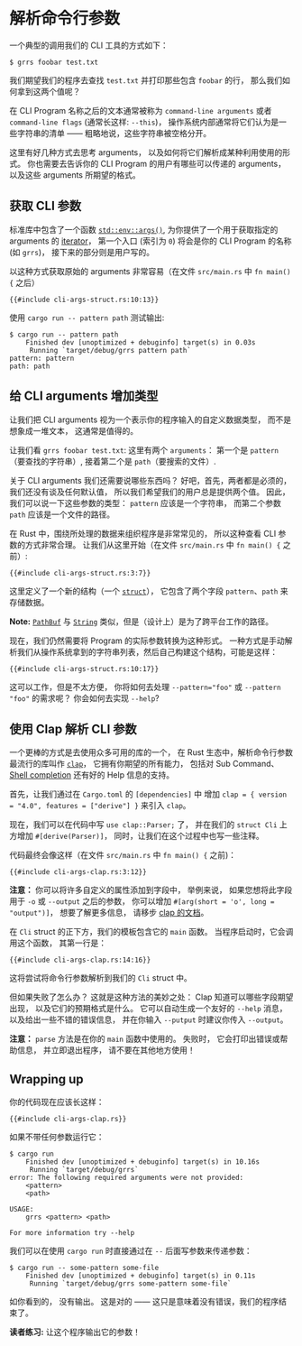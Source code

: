 # 解析命令行参数

一个典型的调用我们的 CLI 工具的方式如下：

```console
$ grrs foobar test.txt
```

我们期望我们的程序去查找 `test.txt`
并打印那些包含 `foobar` 的行，
那么我们如何拿到这两个值呢？

在 CLI Program 名称之后的文本通常被称为 `command-line arguments`
或者 `command-line flags` (通常长这样: `--this`)，
操作系统内部通常将它们认为是一些字符串的清单 —— 粗略地说，这些字符串被空格分开。

这里有好几种方式去思考 arguments，
以及如何将它们解析成某种利用使用的形式。
你也需要去告诉你的 CLI Program 的用户有哪些可以传递的 arguments，
以及这些 arguments 所期望的格式。

## 获取 CLI 参数

标准库中包含了一个函数 [`std::env::args()`], 
为你提供了一个用于获取指定的 arguments 的 [iterator]，
第一个入口 (索引为 `0`) 将会是你的 CLI Program 的名称 (如 `grrs`)，
接下来的部分则是用户写的。

[`std::env::args()`]: https://doc.rust-lang.org/1.39.0/std/env/fn.args.html
[iterator]: https://doc.rust-lang.org/1.39.0/std/iter/index.html

以这种方式获取原始的 arguments 非常容易（在文件 `src/main.rs` 中 `fn main() {` 之后）

```rust,ignore
{{#include cli-args-struct.rs:10:13}}
```

使用 `cargo run -- pattern path` 测试输出:

```console
$ cargo run -- pattern path
    Finished dev [unoptimized + debuginfo] target(s) in 0.03s
     Running `target/debug/grrs pattern path`
pattern: pattern
path: path
```

## 给 CLI arguments 增加类型

让我们把 CLI arguments 视为一个表示你的程序输入的自定义数据类型，
而不是想象成一堆文本，
这通常是值得的。

让我们看 `grrs foobar test.txt`:
这里有两个 `arguments`：
第一个是 `pattern`（要查找的字符串）,
接着第二个是 `path`（要搜索的文件）.

关于 CLI arguments 我们还需要说哪些东西吗？
好吧，首先，两者都是必须的，
我们还没有谈及任何默认值，
所以我们希望我们的用户总是提供两个值。
因此，我们可以说一下这些参数的类型：
`pattern` 应该是一个字符串，
而第二个参数 `path` 应该是一个文件的路径。

在 Rust 中，围绕所处理的数据来组织程序是非常常见的，
所以这种查看 CLI 参数的方式非常合理。
让我们从这里开始（在文件 `src/main.rs` 中 `fn main() {` 之前）:

```rust,ignore
{{#include cli-args-struct.rs:3:7}}
```

这里定义了一个新的结构（一个 [`struct`]），
它包含了两个字段 `pattern`、`path` 来存储数据。

[`struct`]: https://doc.rust-lang.org/1.39.0/book/ch05-00-structs.html

<aside>

**Note:**
[`PathBuf`] 与 [`String`] 类似，但是（设计上）是为了跨平台工作的路径。

[`PathBuf`]: https://doc.rust-lang.org/1.39.0/std/path/struct.PathBuf.html
[`String`]: https://doc.rust-lang.org/1.39.0/std/string/struct.String.html

</aside>

现在，我们仍然需要将 Program 的实际参数转换为这种形式。
一种方式是手动解析我们从操作系统拿到的字符串列表，然后自己构建这个结构，可能是这样：

```rust,ignore
{{#include cli-args-struct.rs:10:17}}
```

这可以工作，但是不太方便，
你将如何去处理 `--pattern="foo"` 或  `--pattern "foo"` 的需求呢？
你会如何去实现 `--help`?

## 使用 Clap 解析 CLI 参数

一个更棒的方式是去使用众多可用的库的一个，
在 Rust 生态中，解析命令行参数最流行的库叫作 [`clap`]，
它拥有你期望的所有能力，
包括对 Sub Command、[Shell completion] 还有好的 Help 信息的支持。

[`clap`]: https://docs.rs/clap/
[Shell completion]: https://docs.rs/clap_complete/

首先，让我们通过在 `Cargo.toml` 的 `[dependencies]` 中
增加 `clap = { version = "4.0", features = ["derive"] }` 
来引入 `clap`。

现在，我们可以在代码中写 `use clap::Parser;` 了，
并在我们的 `struct Cli` 上方增加 `#[derive(Parser)]`，
同时，让我们在这个过程中也写一些注释。

代码最终会像这样（在文件 `src/main.rs` 中 `fn main() {` 之前)：

```rust,ignore
{{#include cli-args-clap.rs:3:12}}
```

<aside class="node">

**注意：**
你可以将许多自定义的属性添加到字段中，
举例来说，
如果您想将此字段用于 `-o` 或 `--output` 之后的参数，
你可以增加 `#[arg(short = 'o', long = "output")]`，
想要了解更多信息，
请移步 [clap 的文档][`clap`]。

</aside>

在 `Cli` struct 的正下方，我们的模板包含它的 `main` 函数。
当程序启动时，它会调用这个函数，
其第一行是：

```rust,ignore
{{#include cli-args-clap.rs:14:16}}
```

这将尝试将命令行参数解析到我们的 `Cli` struct 中。

但如果失败了怎么办？
这就是这种方法的美妙之处：
Clap 知道可以哪些字段期望出现，
以及它们的预期格式是什么。
它可以自动生成一个友好的 `--help` 消息，
以及给出一些不错的错误信息，
并在你输入 `--putput` 时建议你传入 `--output`。

<aside class="note">

**注意：**
`parse` 方法是在你的 `main` 函数中使用的。
失败时，
它会打印出错误或帮助信息，
并立即退出程序，
请不要在其他地方使用！

</aside>

## Wrapping up

你的代码现在应该长这样：

```rust,ignore
{{#include cli-args-clap.rs}}
```

如果不带任何参数运行它：

```console
$ cargo run
    Finished dev [unoptimized + debuginfo] target(s) in 10.16s
     Running `target/debug/grrs`
error: The following required arguments were not provided:
    <pattern>
    <path>

USAGE:
    grrs <pattern> <path>

For more information try --help
```

我们可以在使用 `cargo run` 时直接通过在 `--` 后面写参数来传递参数：

```console
$ cargo run -- some-pattern some-file
    Finished dev [unoptimized + debuginfo] target(s) in 0.11s
     Running `target/debug/grrs some-pattern some-file`
```

如你看到的，
没有输出。
这是对的 ——
这只是意味着没有错误，我们的程序结束了。

<aside class="exercise">

**读者练习:**
让这个程序输出它的参数！

</aside>
